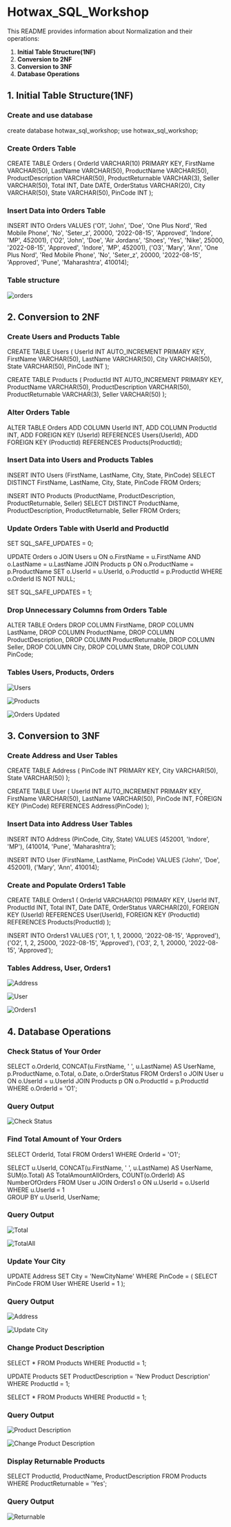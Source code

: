 # Hotwax_SQL_Workshop
This README provides information about Normalization and their operations:

1. **Initial Table Structure(1NF)**
2. **Conversion to 2NF**
3. **Conversion to 3NF**
4. **Database Operations**

## 1. Initial Table Structure(1NF)

### Create and use database
create database  hotwax_sql_workshop;
use hotwax_sql_workshop;

### Create Orders Table
CREATE TABLE Orders (
    OrderId VARCHAR(10) PRIMARY KEY,
    FirstName VARCHAR(50),
    LastName VARCHAR(50),
    ProductName VARCHAR(50),
    ProductDescription VARCHAR(50),
    ProductReturnable VARCHAR(3),
    Seller VARCHAR(50),
    Total INT,
    Date DATE,
    OrderStatus VARCHAR(20),
    City VARCHAR(50),
    State VARCHAR(50),
    PinCode INT
);

### Insert Data into Orders Table
INSERT INTO Orders VALUES
('O1', 'John', 'Doe', 'One Plus Nord', 'Red Mobile Phone', 'No', 'Seter_z', 20000, '2022-08-15', 'Approved', 'Indore', 'MP', 452001),
('O2', 'John', 'Doe', 'Air Jordans', 'Shoes', 'Yes', 'Nike', 25000, '2022-08-15', 'Approved', 'Indore', 'MP', 452001),
('O3', 'Mary', 'Ann', 'One Plus Nord', 'Red Mobile Phone', 'No', 'Seter_z', 20000, '2022-08-15', 'Approved', 'Pune', 'Maharashtra', 410014);

### Table structure
![orders](https://github.com/Manisha20Kumawat/Hotwax_SQL_Workshop/assets/142007598/8d7c4706-1ebe-4902-afa8-3f5ede0d7e16)

## 2. Conversion to 2NF

### Create Users and Products Table
CREATE TABLE Users (
    UserId INT AUTO_INCREMENT PRIMARY KEY,
    FirstName VARCHAR(50),
    LastName VARCHAR(50),
    City VARCHAR(50),
    State VARCHAR(50),
    PinCode INT
);

CREATE TABLE Products (
    ProductId INT AUTO_INCREMENT PRIMARY KEY,
    ProductName VARCHAR(50),
    ProductDescription VARCHAR(50),
    ProductReturnable VARCHAR(3),
    Seller VARCHAR(50)
);

### Alter Orders Table
ALTER TABLE Orders
ADD COLUMN UserId INT,
ADD COLUMN ProductId INT,
ADD FOREIGN KEY (UserId) REFERENCES Users(UserId),
ADD FOREIGN KEY (ProductId) REFERENCES Products(ProductId);

### Insert Data into Users and Products Tables
INSERT INTO Users (FirstName, LastName, City, State, PinCode)
SELECT DISTINCT FirstName, LastName, City, State, PinCode
FROM Orders;

INSERT INTO Products (ProductName, ProductDescription, ProductReturnable, Seller)
SELECT DISTINCT ProductName, ProductDescription, ProductReturnable, Seller
FROM Orders;

### Update Orders Table with UserId and ProductId
SET SQL_SAFE_UPDATES = 0;

UPDATE Orders o
JOIN Users u ON o.FirstName = u.FirstName AND o.LastName = u.LastName
JOIN Products p ON o.ProductName = p.ProductName
SET o.UserId = u.UserId, o.ProductId = p.ProductId
WHERE o.OrderId IS NOT NULL;

SET SQL_SAFE_UPDATES = 1;

### Drop Unnecessary Columns from Orders Table
ALTER TABLE Orders
DROP COLUMN FirstName,
DROP COLUMN LastName,
DROP COLUMN ProductName,
DROP COLUMN ProductDescription,
DROP COLUMN ProductReturnable,
DROP COLUMN Seller,
DROP COLUMN City,
DROP COLUMN State,
DROP COLUMN PinCode;

### Tables Users, Products, Orders
![Users](https://github.com/Manisha20Kumawat/Hotwax_SQL_Workshop/assets/142007598/ab48a342-c7ba-4f85-b82c-326aa39afe78)

![Products](https://github.com/Manisha20Kumawat/Hotwax_SQL_Workshop/assets/142007598/bac764bd-a7dc-4a45-8be4-c8eac18f7947)

![Orders Updated](https://github.com/Manisha20Kumawat/Hotwax_SQL_Workshop/assets/142007598/a0128c80-5469-4ebe-963b-d6a21810e350)

## 3. Conversion to 3NF

### Create Address and User Tables
CREATE TABLE Address (
    PinCode INT PRIMARY KEY,
    City VARCHAR(50),
    State VARCHAR(50)
);

CREATE TABLE User (
    UserId INT AUTO_INCREMENT PRIMARY KEY,
    FirstName VARCHAR(50),
    LastName VARCHAR(50),
    PinCode INT,
    FOREIGN KEY (PinCode) REFERENCES Address(PinCode)
);

### Insert Data into Address User Tables
INSERT INTO Address (PinCode, City, State) VALUES
(452001, 'Indore', 'MP'),
(410014, 'Pune', 'Maharashtra');

INSERT INTO User (FirstName, LastName, PinCode) VALUES
('John', 'Doe', 452001),
('Mary', 'Ann', 410014);

### Create and Populate Orders1 Table
CREATE TABLE Orders1 (
    OrderId VARCHAR(10) PRIMARY KEY,
    UserId INT,
    ProductId INT,
    Total INT,
    Date DATE,
    OrderStatus VARCHAR(20),
    FOREIGN KEY (UserId) REFERENCES User(UserId),
    FOREIGN KEY (ProductId) REFERENCES Products(ProductId)
);

INSERT INTO Orders1 VALUES
('O1', 1, 1, 20000, '2022-08-15', 'Approved'),
('O2', 1, 2, 25000, '2022-08-15', 'Approved'),
('O3', 2, 1, 20000, '2022-08-15', 'Approved');

### Tables Address, User, Orders1
![Address](https://github.com/Manisha20Kumawat/Hotwax_SQL_Workshop/assets/142007598/e505862c-9a29-49a3-a921-79eea5c0b701)

![User](https://github.com/Manisha20Kumawat/Hotwax_SQL_Workshop/assets/142007598/1d5fad89-158d-4e0a-b540-80d864242076)

![Orders1](https://github.com/Manisha20Kumawat/Hotwax_SQL_Workshop/assets/142007598/14edbb3a-563b-475d-8acb-6ec60d009994)

## 4. Database Operations

### Check Status of Your Order
SELECT 
    o.OrderId, CONCAT(u.FirstName, ' ', u.LastName) AS UserName,
    p.ProductName, o.Total, o.Date, o.OrderStatus
FROM 
    Orders1 o
JOIN 
    User u ON o.UserId = u.UserId
JOIN 
    Products p ON o.ProductId = p.ProductId
WHERE 
    o.OrderId = 'O1';

### Query Output
![Check Status](https://github.com/Manisha20Kumawat/Hotwax_SQL_Workshop/assets/142007598/46c753c7-0917-4948-b25a-4c77ea251f5b)

### Find Total Amount of Your Orders
SELECT OrderId, Total
FROM Orders1
WHERE OrderId = 'O1';

SELECT 
    u.UserId,
    CONCAT(u.FirstName, ' ', u.LastName) AS UserName,
    SUM(o.Total) AS TotalAmountAllOrders,
    COUNT(o.OrderId) AS NumberOfOrders
FROM 
    User u
JOIN 
    Orders1 o ON u.UserId = o.UserId
WHERE 
    u.UserId = 1  
GROUP BY 
    u.UserId, UserName;

### Query Output 
![Total](https://github.com/Manisha20Kumawat/Hotwax_SQL_Workshop/assets/142007598/34c2dd01-f3c4-4dc9-85fd-97eb7bd0910e)

![TotalAll](https://github.com/Manisha20Kumawat/Hotwax_SQL_Workshop/assets/142007598/82481aae-1d7a-47b2-8be8-022b276a1fbb)

### Update Your City
UPDATE Address
SET City = 'NewCityName'
WHERE PinCode = (
    SELECT PinCode 
    FROM User 
    WHERE UserId = 1
);

### Query Output
![Address](https://github.com/Manisha20Kumawat/Hotwax_SQL_Workshop/assets/142007598/bbd7ec2a-92a3-4915-b2bb-6f72513f14dd)

![Update City](https://github.com/Manisha20Kumawat/Hotwax_SQL_Workshop/assets/142007598/70621f5a-6e74-4b1c-960d-11b5805870b6)

### Change Product Description
SELECT * FROM Products
WHERE ProductId = 1;

UPDATE Products
SET ProductDescription = 'New Product Description'  
WHERE ProductId = 1;

SELECT * FROM Products
WHERE ProductId = 1;

### Query Output
![Product Description](https://github.com/Manisha20Kumawat/Hotwax_SQL_Workshop/assets/142007598/0a968162-28d7-47de-bf67-a1e91b39f01e)

![Change Product Description](https://github.com/Manisha20Kumawat/Hotwax_SQL_Workshop/assets/142007598/95eae023-7821-4773-8093-ad647eb51910)

### Display Returnable Products
SELECT 
    ProductId,
    ProductName,
    ProductDescription
FROM 
    Products 
WHERE 
    ProductReturnable = 'Yes';
    
### Query Output
![Returnable](https://github.com/Manisha20Kumawat/Hotwax_SQL_Workshop/assets/142007598/44e56d4f-5969-4955-a9ce-2b6ae69f6c7c)


















